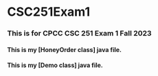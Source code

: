 # CSC251Exam1

### This is for CPCC CSC 251 Exam 1 Fall 2023

#### This is my [HoneyOrder class] java file.

#### This is my [Demo class] java file.
